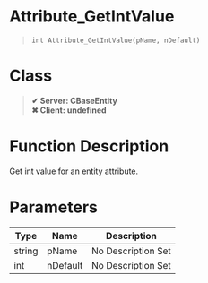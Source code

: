 # Attribute_GetIntValue
> `int Attribute_GetIntValue(pName, nDefault)`
# Class
> __✔ Server: CBaseEntity__  
> __✖ Client: undefined__  
# Function Description
Get int value for an entity attribute.
# Parameters
Type|Name|Description
--|--|--
string|pName|No Description Set
int|nDefault|No Description Set
